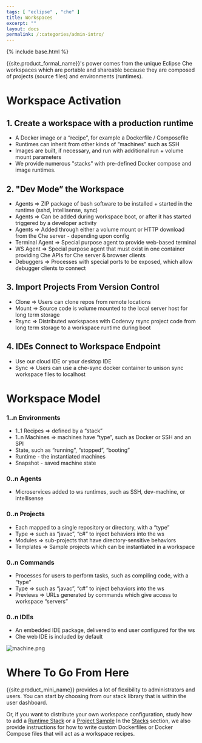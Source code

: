 ```yaml
---
tags: [ "eclipse" , "che" ]
title: Workspaces
excerpt: ""
layout: docs
permalink: /:categories/admin-intro/
---
```

{% include base.html %}

{{site.product_formal_name}}'s power comes from the unique Eclipse Che workspaces which are portable and shareable because they are composed of projects (source files) and environments (runtimes). 

# Workspace Activation
## 1. Create a workspace with a production runtime

- A Docker image or a “recipe”, for example a Dockerfile / Composefile
- Runtimes can inherit from other kinds of “machines” such as SSH 
- Images are built, if necessary, and run with additional run + volume mount parameters
- We provide numerous "stacks" with pre-defined Docker compose and image runtimes.

## 2. "Dev Mode” the Workspace

- Agents ⇒ ZIP package of bash software to be installed + started in the runtime (sshd, intellisense, sync)
- Agents ⇒ Can be added during workspace boot, or after it has started triggered by a developer activity
- Agents ⇒ Added through either a volume mount or HTTP download from the Che server - depending upon config
- Terminal Agent ⇒ Special purpose agent to provide web-based terminal
- WS Agent ⇒ Special purpose agent that must exist in one container providing Che APIs for Che server & browser clients
- Debuggers ⇒ Processes with special ports to be exposed, which allow debugger clients to connect

## 3. Import Projects From Version Control

- Clone ⇒ Users can clone repos from remote locations
- Mount ⇒ Source code is volume mounted to the local server host for long term storage
- Rsync ⇒ Distributed workspaces with Codenvy rsync project code from long term storage to a workspace runtime during boot

## 4. IDEs Connect to Workspace Endpoint

- Use our cloud IDE or your desktop IDE
- Sync ⇒ Users can use a che-sync docker container to unison sync workspace files to localhost

# Workspace Model

### 1..n Environments

- 1..1 Recipes ⇒ defined by a “stack”
- 1..n Machines ⇒ machines have “type”, such as Docker or SSH and an SPI
- State, such as “running”, “stopped”, “booting”
- Runtime - the instantiated machines
- Snapshot - saved machine state

### 0..n Agents

- Microservices added to ws runtimes, such as SSH, dev-machine, or intellisense

### 0..n Projects

- Each mapped to a single repository or directory, with a “type”
- Type ⇒ such as “javac”, “c#” to inject behaviors into the ws
- Modules ⇒ sub-projects that have directory-sensitive behaviors
- Templates ⇒ Sample projects which can be instantiated in a workspace

### 0..n Commands

- Processes for users to perform tasks, such as compiling code, with a “type”
- Type ⇒ such as “javac”, “c#” to inject behaviors into the ws
- Previews ⇒ URLs generated by commands which give access to workspace “servers”

### 0..n IDEs

- An embedded IDE package, delivered to end user configured for the ws
- Che web IDE is included by default

![machine.png]({{base}}{{site.links["machine.png"]}})

# Where To Go From Here  
{{site.product_mini_name}} provides a lot of flexibility to administrators and users. You can start by choosing from our stack library that is within the user dashboard.

Or, if you want to distribute your own workspace configuration, study how to add a [Runtime Stack]({{base}}{{site.links["ws-stacks"]}}) or a [Project Sample]({{base}}{{site.links["ws-samples"]}})
In the [Stacks]({{base}}{{site.links["ws-stacks"]}}) section, we also provide instructions for how to write custom Dockerfiles or Docker Compose files that will act as a workspace recipes.
